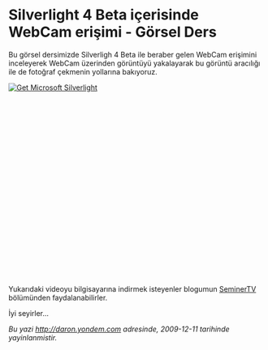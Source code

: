# Silverlight 4 Beta içerisinde WebCam erişimi - Görsel Ders
Bu görsel dersimizde Silverligh 4 Beta ile beraber gelen WebCam
erişimini inceleyerek WebCam üzerinden görüntüyü yakalayarak bu görüntü
aracılığı ile de fotoğraf çekmenin yollarına bakıyoruz.

<div style="width:512px;height:384px;">

[![Get Microsoft
Silverlight](http://go2.microsoft.com/fwlink/?LinkId=108181)](http://go2.microsoft.com/fwlink/?LinkID=124807)

</div>

Yukarıdaki videoyu bilgisayarına indirmek isteyenler blogumun
[SeminerTV](http://daron.yondem.com/tr/formatpage.aspx?path=seminertv.format.html#GorselDersler)
bölümünden faydalanabilirler.

İyi seyirler...



*Bu yazi http://daron.yondem.com adresinde, 2009-12-11 tarihinde yayinlanmistir.*
